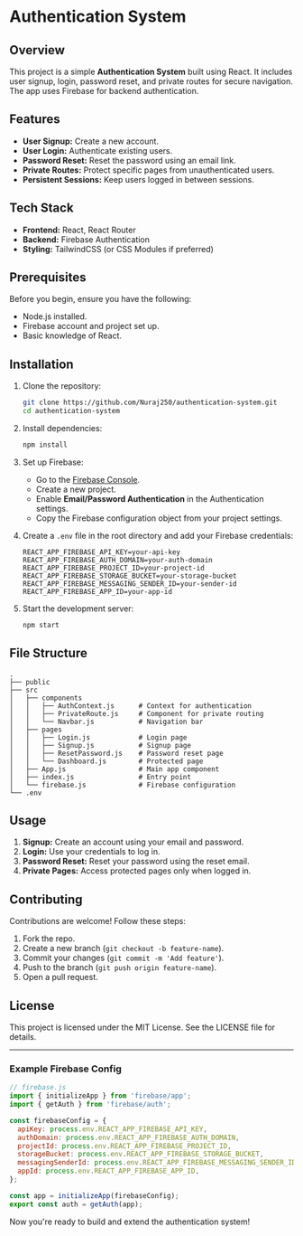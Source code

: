 # Authentication System                 
                               
## Overview
This project is a simple **Authentication System** built using React. It includes user signup, login, password reset, and private routes for secure navigation. The app uses Firebase for backend authentication.

## Features
- **User Signup:** Create a new account.
- **User Login:** Authenticate existing users.
- **Password Reset:** Reset the password using an email link.
- **Private Routes:** Protect specific pages from unauthenticated users.
- **Persistent Sessions:** Keep users logged in between sessions.

## Tech Stack
- **Frontend:** React, React Router
- **Backend:** Firebase Authentication
- **Styling:** TailwindCSS (or CSS Modules if preferred)

## Prerequisites
Before you begin, ensure you have the following:
- Node.js installed.
- Firebase account and project set up.
- Basic knowledge of React.

## Installation

1. Clone the repository:

   ```bash
   git clone https://github.com/Nuraj250/authentication-system.git
   cd authentication-system
   ```

2. Install dependencies:

   ```bash
   npm install
   ```

3. Set up Firebase:
   - Go to the [Firebase Console](https://console.firebase.google.com/).
   - Create a new project.
   - Enable **Email/Password Authentication** in the Authentication settings.
   - Copy the Firebase configuration object from your project settings.

4. Create a `.env` file in the root directory and add your Firebase credentials:

   ```env
   REACT_APP_FIREBASE_API_KEY=your-api-key
   REACT_APP_FIREBASE_AUTH_DOMAIN=your-auth-domain
   REACT_APP_FIREBASE_PROJECT_ID=your-project-id
   REACT_APP_FIREBASE_STORAGE_BUCKET=your-storage-bucket
   REACT_APP_FIREBASE_MESSAGING_SENDER_ID=your-sender-id
   REACT_APP_FIREBASE_APP_ID=your-app-id
   ```

5. Start the development server:

   ```bash
   npm start
   ```

## File Structure
```
.
├── public
├── src
│   ├── components
│   │   ├── AuthContext.js      # Context for authentication
│   │   ├── PrivateRoute.js     # Component for private routing
│   │   └── Navbar.js           # Navigation bar
│   ├── pages
│   │   ├── Login.js            # Login page
│   │   ├── Signup.js           # Signup page
│   │   ├── ResetPassword.js    # Password reset page
│   │   └── Dashboard.js        # Protected page
│   ├── App.js                  # Main app component
│   ├── index.js                # Entry point
│   └── firebase.js             # Firebase configuration
└── .env
```

## Usage
1. **Signup:** Create an account using your email and password.
2. **Login:** Use your credentials to log in.
3. **Password Reset:** Reset your password using the reset email.
4. **Private Pages:** Access protected pages only when logged in.

## Contributing
Contributions are welcome! Follow these steps:
1. Fork the repo.
2. Create a new branch (`git checkout -b feature-name`).
3. Commit your changes (`git commit -m 'Add feature'`).
4. Push to the branch (`git push origin feature-name`).
5. Open a pull request.

## License
This project is licensed under the MIT License. See the LICENSE file for details.

---

### Example Firebase Config
```js
// firebase.js
import { initializeApp } from 'firebase/app';
import { getAuth } from 'firebase/auth';

const firebaseConfig = {
  apiKey: process.env.REACT_APP_FIREBASE_API_KEY,
  authDomain: process.env.REACT_APP_FIREBASE_AUTH_DOMAIN,
  projectId: process.env.REACT_APP_FIREBASE_PROJECT_ID,
  storageBucket: process.env.REACT_APP_FIREBASE_STORAGE_BUCKET,
  messagingSenderId: process.env.REACT_APP_FIREBASE_MESSAGING_SENDER_ID,
  appId: process.env.REACT_APP_FIREBASE_APP_ID,
};

const app = initializeApp(firebaseConfig);
export const auth = getAuth(app);
```

Now you're ready to build and extend the authentication system!
